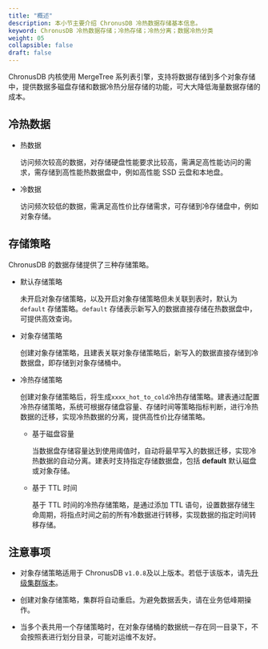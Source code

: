 ```yaml
---
title: "概述"
description: 本小节主要介绍 ChronusDB 冷热数据存储基本信息。 
keyword: ChronusDB 冷热数据存储；冷热存储；冷热分离；数据冷热分类
weight: 05
collapsible: false
draft: false
---
```




ChronusDB 内核使用 MergeTree 系列表引擎，支持将数据存储到多个对象存储中，提供数据多磁盘存储和数据冷热分层存储的功能，可大大降低海量数据存储的成本。

## 冷热数据

- 热数据
  
  访问频次较高的数据，对存储硬盘性能要求比较高，需满足高性能访问的需求，需存储到高性能热数据盘中，例如高性能 SSD 云盘和本地盘。

- 冷数据
  
  访问频次较低的数据，需满足高性价比存储需求，可存储到冷存储盘中，例如对象存储。

## 存储策略

ChronusDB 的数据存储提供了三种存储策略。

- 默认存储策略

  未开启对象存储策略，以及开启对象存储策略但未关联到表时，默认为 `default` 存储策略。`default` 存储表示新写入的数据直接存储在热数据盘中，可提供高效查询。

- 对象存储策略
  
  创建对象存储策略，且建表关联对象存储策略后，新写入的数据直接存储到冷数据盘，即存储到对象存储桶中。

- 冷热存储策略

  创建对象存储策略后，将生成`xxxx_hot_to_cold`冷热存储策略。建表通过配置冷热存储策略，系统可根据存储盘容量、存储时间等策略指标判断，进行冷热数据的迁移，实现冷热数据的分离，提供高性价比存储策略。
  
  - 基于磁盘容量
  
     当数据盘存储容量达到使用阈值时，自动将最早写入的数据迁移，实现冷热数据的自动分离。建表时支持指定存储数据盘，包括 **default** 默认磁盘或对象存储。

  - 基于 TTL 时间
  
     基于 TTL 时间的冷热存储策略，是通过添加 TTL 语句，设置数据存储生命周期，将指点时间之前的所有冷数据进行转移，实现数据的指定时间转移存储。

## 注意事项

- 对象存储策略适用于 ChronusDB `v1.0.8`及以上版本。若低于该版本，请先[升级集群版本](../../cluster_lifecycle/upgrade)。

- 创建对象存储策略，集群将自动重启。为避免数据丢失，请在业务低峰期操作。

- 当多个表共用一个存储策略时，在对象存储桶的数据统一存在同一目录下，不会按照表进行划分目录，可能对运维不友好。
